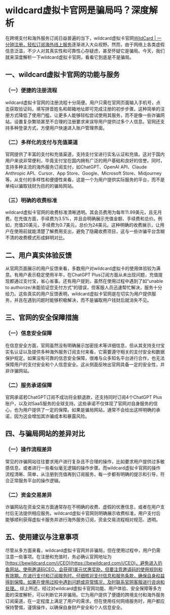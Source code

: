 # wildcard虚拟卡官网是骗局吗？深度解析

在跨境支付和海外服务订阅日益普遍的当下，wildcard虚拟卡官网[WildCard | 一分钟注册，轻松订阅海外线上服务](https://bewildcard.com/i/CEO)逐渐进入大众视野。然而，由于网络上各类虚假信息泛滥，不少人对其真实性和可靠性心存疑虑，甚至怀疑它是骗局。今天，我们就来深度解析一下wildcard虚拟卡官网，看看它到底是不是骗局。

## 一、wildcard虚拟卡官网的功能与服务

### （一）便捷的注册流程

wildcard虚拟卡官网的注册流程十分简便。用户只需在官网页面输入手机号，点击获取验证码，填写拼音姓名和邮箱地址即可完成注册的初步步骤。这种简单的注册方式降低了使用门槛，让更多人能够轻松尝试使用其服务，而不是像一些诈骗网站，设置复杂繁琐甚至不合理的注册要求来误导用户提供过多个人信息。官网还支持多种登录方式，方便用户快速进入账户管理界面。

### （二）多样化的支付与充值渠道

官网提供了丰富的支付和充值渠道，支持支付宝进行实名认证和充值。这对于国内用户来说非常便利，毕竟支付宝在国内拥有广泛的用户基础和良好的信誉。同时，支持多种主流的海外服务订阅支付，如ChatGPT、OpenAI API、Claude Anthropic API、Cursor、App Store、Google、Microsoft Store、Midjourney等。从支付的多样性和便捷性来看，这是一个为用户提供实际服务的平台，而不是单纯以骗取钱财为目的的骗局网站。

### （三）明确的收费标准

wildcard虚拟卡官网的收费标准清晰透明。其会员费用为每年11.99美元，且无月费。在充值方面，手续费为3.5%，并且会明确展示充值金额、手续费和总价。例如，充值20美元，手续费为0.7美元，总价为24美元。这种明确的收费展示，让用户在使用前就能清楚了解费用支出，避免了隐藏收费项目，这与一些诈骗平台含糊不清的收费模式形成鲜明对比。

## 二、用户真实体验反馈

从官网页面展示的用户反馈来看，多数用户对wildcard虚拟卡的使用体验较为满意。有用户表示稳定使用半年，在ChatGPT Plus订阅方面从未出现问题，充值提现都通过支付宝，省心省事。还有用户提到，虽然在使用过程中遇到了如“unable to authorize/未能验证您支付方式”的错误，但客服人员迅速帮忙解决，服务十分给力。这些真实的用户反馈表明，wildcard虚拟卡官网是在切实为用户提供服务，并且在遇到问题时能够积极解决，而不是骗取用户钱财后就消失不见。

## 三、官网的安全保障措施

### （一）信息安全保障

在信息安全方面，官网虽然没有明确展示加密技术等详细信息，但从其支持支付宝实名认证以及提供多种海外服务订阅支付来看，它需要遵守相关的支付安全和数据保护规定。如果没有可靠的信息安全保障，很难与众多知名平台进行合作，也无法保障用户的支付安全和个人信息安全。这从侧面反映出官网具备一定的安全性，并非诈骗网站。

### （二）服务承诺保障

官网承诺若ChatGPT订阅不成功将全额退款，还支持同时订阅4个ChatGPT Plus账户，以及对SaaS服务的全球支持。这些承诺不仅体现了官网对自身服务的信心，也为用户提供了一定的保障。如果是骗局网站，通常不会给出这样明确的承诺，因为这会增加其诈骗成本和暴露风险。

## 四、与骗局网站的差异对比

### （一）操作流程差异

常见的诈骗网站往往要求用户进行复杂且不合理的操作，比如要求用户提供过多敏感信息，或者进行一些看似毫无逻辑的操作步骤。而wildcard虚拟卡官网的操作流程清晰、简单，从注册到充值再到订阅服务，每一步都有明确的提示和引导，符合正常服务平台的操作逻辑。

### （二）资金交易差异

诈骗网站在资金交易方面通常存在不明确的收费、虚假的优惠信息，或者在用户支付后无法提供相应服务。wildcard虚拟卡官网则明确展示收费标准，用户支付后能够顺利获得虚拟卡服务并进行海外服务订阅，资金交易流程相对规范、透明。

## 五、使用建议与注意事项

尽管从多方面来看，wildcard虚拟卡官网并非骗局，但在使用过程中，用户仍需注意一些事项。在注册和充值时，务必确认官网地址为[https://bewildcard.com/i/CEO](https://bewildcard.com/i/CEO)，避免进入钓鱼网站。使用邀请码CEO，会获得1美元优惠奖励，但要注意邀请码的使用规则和有效期。在进行支付和订阅服务时，仔细核对支付信息和服务条款，确保自身权益得到保障。如果在使用过程中遇到问题或异常情况，及时联系官网客服进行咨询和处理。
综上所述，经过对wildcard虚拟卡官网功能、用户体验、安全保障等多方面的深度解析，可以判断它并非骗局。它为用户提供了便捷的跨境支付和海外服务订阅渠道，在一定程度上满足了用户的需求。但在使用任何网络服务时，用户都应保持警惕，谨慎操作，以确保自身财产安全和个人信息安全。
